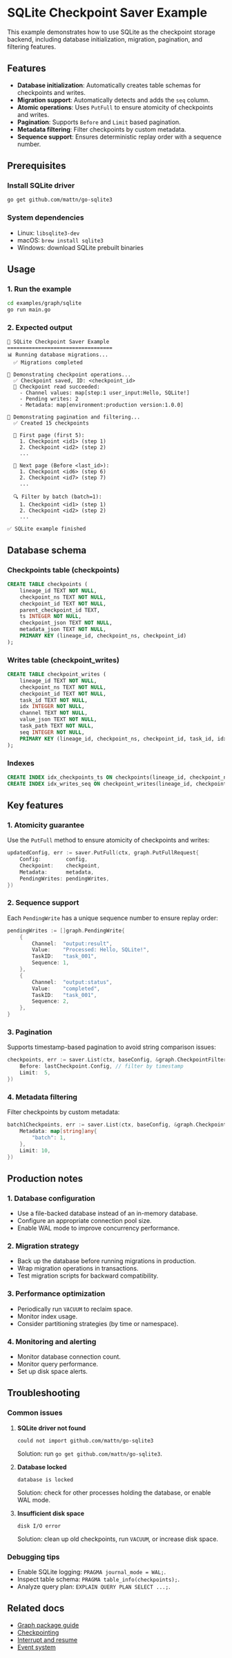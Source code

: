 # SQLite Checkpoint Saver Example

This example demonstrates how to use SQLite as the checkpoint storage
backend, including database initialization, migration, pagination, and
filtering features.

## Features

- **Database initialization**: Automatically creates table schemas for
  checkpoints and writes.
- **Migration support**: Automatically detects and adds the `seq` column.
- **Atomic operations**: Uses `PutFull` to ensure atomicity of checkpoints and
  writes.
- **Pagination**: Supports `Before` and `Limit` based pagination.
- **Metadata filtering**: Filter checkpoints by custom metadata.
- **Sequence support**: Ensures deterministic replay order with a sequence
  number.

## Prerequisites

### Install SQLite driver

```bash
go get github.com/mattn/go-sqlite3
```

### System dependencies

- Linux: `libsqlite3-dev`
- macOS: `brew install sqlite3`
- Windows: download SQLite prebuilt binaries

## Usage

### 1. Run the example

```bash
cd examples/graph/sqlite
go run main.go
```

### 2. Expected output

```
🚀 SQLite Checkpoint Saver Example
==================================
📊 Running database migrations...
  ✅ Migrations completed

📝 Demonstrating checkpoint operations...
  ✅ Checkpoint saved, ID: <checkpoint_id>
  📖 Checkpoint read succeeded:
    - Channel values: map[step:1 user_input:Hello, SQLite!]
    - Pending writes: 2
    - Metadata: map[environment:production version:1.0.0]

📄 Demonstrating pagination and filtering...
  ✅ Created 15 checkpoints

  📖 First page (first 5):
    1. Checkpoint <id1> (step 1)
    2. Checkpoint <id2> (step 2)
    ...

  📖 Next page (Before <last_id>):
    1. Checkpoint <id6> (step 6)
    2. Checkpoint <id7> (step 7)
    ...

  🔍 Filter by batch (batch=1):
    1. Checkpoint <id1> (step 1)
    2. Checkpoint <id2> (step 2)
    ...

✅ SQLite example finished
```

## Database schema

### Checkpoints table (checkpoints)

```sql
CREATE TABLE checkpoints (
    lineage_id TEXT NOT NULL,
    checkpoint_ns TEXT NOT NULL,
    checkpoint_id TEXT NOT NULL,
    parent_checkpoint_id TEXT,
    ts INTEGER NOT NULL,
    checkpoint_json TEXT NOT NULL,
    metadata_json TEXT NOT NULL,
    PRIMARY KEY (lineage_id, checkpoint_ns, checkpoint_id)
);
```

### Writes table (checkpoint_writes)

```sql
CREATE TABLE checkpoint_writes (
    lineage_id TEXT NOT NULL,
    checkpoint_ns TEXT NOT NULL,
    checkpoint_id TEXT NOT NULL,
    task_id TEXT NOT NULL,
    idx INTEGER NOT NULL,
    channel TEXT NOT NULL,
    value_json TEXT NOT NULL,
    task_path TEXT NOT NULL,
    seq INTEGER NOT NULL,
    PRIMARY KEY (lineage_id, checkpoint_ns, checkpoint_id, task_id, idx)
);
```

### Indexes

```sql
CREATE INDEX idx_checkpoints_ts ON checkpoints(lineage_id, checkpoint_ns, ts);
CREATE INDEX idx_writes_seq ON checkpoint_writes(lineage_id, checkpoint_ns, checkpoint_id, seq);
```

## Key features

### 1. Atomicity guarantee

Use the `PutFull` method to ensure atomicity of checkpoints and writes:

```go
updatedConfig, err := saver.PutFull(ctx, graph.PutFullRequest{
    Config:        config,
    Checkpoint:    checkpoint,
    Metadata:      metadata,
    PendingWrites: pendingWrites,
})
```

### 2. Sequence support

Each `PendingWrite` has a unique sequence number to ensure replay order:

```go
pendingWrites := []graph.PendingWrite{
    {
        Channel:  "output:result",
        Value:    "Processed: Hello, SQLite!",
        TaskID:   "task_001",
        Sequence: 1,
    },
    {
        Channel:  "output:status",
        Value:    "completed",
        TaskID:   "task_001",
        Sequence: 2,
    },
}
```

### 3. Pagination

Supports timestamp-based pagination to avoid string comparison issues:

```go
checkpoints, err := saver.List(ctx, baseConfig, &graph.CheckpointFilter{
    Before: lastCheckpoint.Config, // filter by timestamp
    Limit:  5,
})
```

### 4. Metadata filtering

Filter checkpoints by custom metadata:

```go
batch1Checkpoints, err := saver.List(ctx, baseConfig, &graph.CheckpointFilter{
    Metadata: map[string]any{
        "batch": 1,
    },
    Limit: 10,
})
```

## Production notes

### 1. Database configuration

- Use a file-backed database instead of an in-memory database.
- Configure an appropriate connection pool size.
- Enable WAL mode to improve concurrency performance.

### 2. Migration strategy

- Back up the database before running migrations in production.
- Wrap migration operations in transactions.
- Test migration scripts for backward compatibility.

### 3. Performance optimization

- Periodically run `VACUUM` to reclaim space.
- Monitor index usage.
- Consider partitioning strategies (by time or namespace).

### 4. Monitoring and alerting

- Monitor database connection count.
- Monitor query performance.
- Set up disk space alerts.

## Troubleshooting

### Common issues

1. **SQLite driver not found**
   ```
   could not import github.com/mattn/go-sqlite3
   ```
   Solution: run `go get github.com/mattn/go-sqlite3`.

2. **Database locked**
   ```
   database is locked
   ```
   Solution: check for other processes holding the database, or enable WAL
   mode.

3. **Insufficient disk space**
   ```
   disk I/O error
   ```
   Solution: clean up old checkpoints, run `VACUUM`, or increase disk space.

### Debugging tips

- Enable SQLite logging: `PRAGMA journal_mode = WAL;`.
- Inspect table schema: `PRAGMA table_info(checkpoints);`.
- Analyze query plan: `EXPLAIN QUERY PLAN SELECT ...;`.

## Related docs

- [Graph package guide](../../../docs/zh/graph.md)
- [Checkpointing](../../../docs/zh/graph.md#检查点机制)
- [Interrupt and resume](../../../docs/zh/graph.md#中断和恢复)
- [Event system](../../../docs/zh/graph.md#事件系统)
